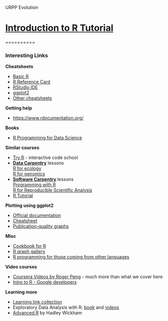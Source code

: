 URPP Evolution
# [Introduction to R Tutorial](http://milchmolch.github.io/R_Tutorial/)
==========

### Interesting Links
   
**Cheatsheets**  
-  [Basic R](https://www.rstudio.com/wp-content/uploads/2016/10/r-cheat-sheet-3.pdf)  
-  [R Reference Card](http://cran.r-project.org/doc/contrib/Short-refcard.pdf)  
-  [RStudio IDE](https://www.rstudio.com/wp-content/uploads/2016/01/rstudio-IDE-cheatsheet.pdf)  
-  [ggplot2](https://www.rstudio.com/wp-content/uploads/2015/12/ggplot2-cheatsheet-2.0.pdf)  
-  [Other cheatsheets](https://www.rstudio.com/resources/cheatsheets/)  

**Getting help**
- https://www.rdocumentation.org/

**Books**  
- [R Programming for Data Science](https://leanpub.com/rprogramming)

**Similar courses**  
- [Try R](http://tryr.codeschool.com/) - interactive code school
- [**Data Carpentry**](http://www.datacarpentry.org/lessons/) lessons  
    [R for ecology](http://www.datacarpentry.org/R-ecology-lesson/)  
    [R for genomics](http://www.datacarpentry.org/R-genomics/)     
- [**Software Carpentry**](http://software-carpentry.org/lessons/) lessons  
    [Programming with R](http://swcarpentry.github.io/r-novice-inflammation/)  
    [R for Reproducible Scientific Analysis](http://swcarpentry.github.io/r-novice-gapminder/)
- [R Tutorial](http://www.cyclismo.org/tutorial/R/)

**Plotting using ggplot2**  
- [Official documentation](http://ggplot2.org/)  
- [Cheatsheet](https://www.rstudio.com/wp-content/uploads/2015/12/ggplot2-cheatsheet-2.0.pdf)  
- [Publication-quality graphs](http://egret.psychol.cam.ac.uk/statistics/R/graphs2.html)

**Misc**  
- [Cookbook for R](http://www.cookbook-r.com/)
- [R graph gallery](http://www.r-graph-gallery.com/)
- [R programming for those coming from other languages](http://www.johndcook.com/R_language_for_programmers.html)

**Video courses**  
- [Coursera Videos by Roger Peng](http://blog.revolutionanalytics.com/2012/12/coursera-videos.html) - much more than what we cover here
- [Intro to R - Google developers](https://www.youtube.com/playlist?list=PLOU2XLYxmsIK9qQfztXeybpHvru-TrqAP)

**Learning more**  
- [Learning link collection](https://www.rstudio.com/online-learning/#R)
- Exploratory Data Analysis with R: [book](https://leanpub.com/exdata) and [videos](https://www.youtube.com/watch?v=6lOvA_y7p7w&list=PLjTlxb-wKvXPhZ7tQwlROtFjorSj9tUyZ)  
- [Advanced R](http://adv-r.had.co.nz/) by Hadley Wickham
 
